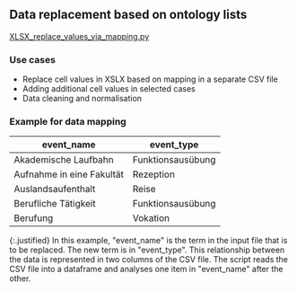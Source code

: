 ## Data replacement based on ontology lists

[XLSX_replace_values_via_mapping.py](https://github.com/ieg-dhr/DigiKAR/blob/main/XLSX_replace_values_via_mapping.py)

### Use cases

- Replace cell values in XSLX based on mapping in a separate CSV file
- Adding additional cell values in selected cases
- Data cleaning and normalisation

### Example for data mapping

|event_name               |event_type       |
|-------------------------|-----------------|
|Akademische Laufbahn     |Funktionsausübung|
|Aufnahme in eine Fakultät|Rezeption        |
|Auslandsaufenthalt       |Reise            |
|Berufliche Tätigkeit     |Funktionsausübung|
|Berufung                 |Vokation         |

{:.justified}
In this example, "event_name" is the term in the input file that is to be replaced. The new term is in "event_type".
This relationship between the data is represented in two columns of the CSV file.
The script reads the CSV file into a dataframe and analyses one item in "event_name" after the other.
